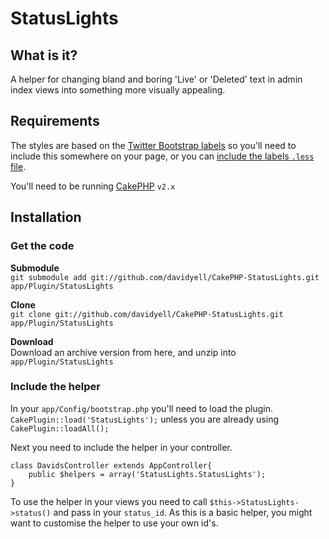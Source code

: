 # StatusLights
## What is it?
A helper for changing bland and boring 'Live' or 'Deleted' text in admin index views into something more visually appealing.  

## Requirements
The styles are based on the [Twitter Bootstrap labels](http://twitter.github.com/bootstrap/components.html#labels-badges) so you'll need to include this somewhere on your page, or you can [include the labels `.less` file](https://github.com/twitter/bootstrap/blob/master/less/labels-badges.less).

You'll need to be running [CakePHP](http://www.cakephp.org/) `v2.x`

## Installation
### Get the code
**Submodule**  
`git submodule add git://github.com/davidyell/CakePHP-StatusLights.git app/Plugin/StatusLights`  

**Clone**  
`git clone git://github.com/davidyell/CakePHP-StatusLights.git app/Plugin/StatusLights`  

**Download**  
Download an archive version from here, and unzip into `app/Plugin/StatusLights`  

### Include the helper
In your `app/Config/bootstrap.php` you'll need to load the plugin.  `CakePlugin::load('StatusLights');` unless you are already using `CakePlugin::loadAll();`  

Next you need to include the helper in your controller.  

	class DavidsController extends AppController{
    	public $helpers = array('StatusLights.StatusLights');
	}

To use the helper in your views you need to call `$this->StatusLights->status()` and pass in your `status_id`. As this is a basic helper, you might want to customise the helper to use your own id's.

